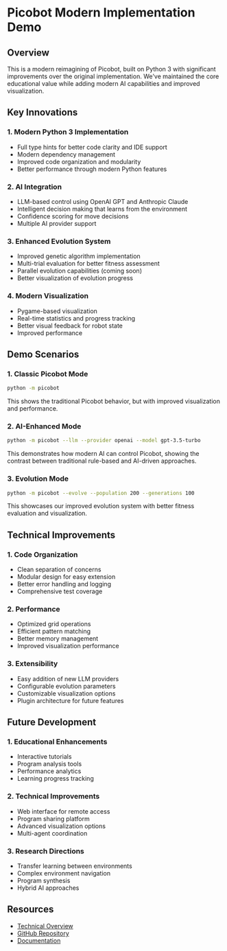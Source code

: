 # Picobot Modern Implementation Demo

## Overview
This is a modern reimagining of Picobot, built on Python 3 with significant improvements over the original implementation. We've maintained the core educational value while adding modern AI capabilities and improved visualization.

## Key Innovations

### 1. Modern Python 3 Implementation
- Full type hints for better code clarity and IDE support
- Modern dependency management
- Improved code organization and modularity
- Better performance through modern Python features

### 2. AI Integration
- LLM-based control using OpenAI GPT and Anthropic Claude
- Intelligent decision making that learns from the environment
- Confidence scoring for move decisions
- Multiple AI provider support

### 3. Enhanced Evolution System
- Improved genetic algorithm implementation
- Multi-trial evaluation for better fitness assessment
- Parallel evolution capabilities (coming soon)
- Better visualization of evolution progress

### 4. Modern Visualization
- Pygame-based visualization
- Real-time statistics and progress tracking
- Better visual feedback for robot state
- Improved performance

## Demo Scenarios

### 1. Classic Picobot Mode
```bash
python -m picobot
```
This shows the traditional Picobot behavior, but with improved visualization and performance.

### 2. AI-Enhanced Mode
```bash
python -m picobot --llm --provider openai --model gpt-3.5-turbo
```
This demonstrates how modern AI can control Picobot, showing the contrast between traditional rule-based and AI-driven approaches.

### 3. Evolution Mode
```bash
python -m picobot --evolve --population 200 --generations 100
```
This showcases our improved evolution system with better fitness evaluation and visualization.

## Technical Improvements

### 1. Code Organization
- Clean separation of concerns
- Modular design for easy extension
- Better error handling and logging
- Comprehensive test coverage

### 2. Performance
- Optimized grid operations
- Efficient pattern matching
- Better memory management
- Improved visualization performance

### 3. Extensibility
- Easy addition of new LLM providers
- Configurable evolution parameters
- Customizable visualization options
- Plugin architecture for future features

## Future Development

### 1. Educational Enhancements
- Interactive tutorials
- Program analysis tools
- Performance analytics
- Learning progress tracking

### 2. Technical Improvements
- Web interface for remote access
- Program sharing platform
- Advanced visualization options
- Multi-agent coordination

### 3. Research Directions
- Transfer learning between environments
- Complex environment navigation
- Program synthesis
- Hybrid AI approaches

## Resources
- [Technical Overview](TECHNICAL.md)
- [GitHub Repository](https://github.com/jonathanwise16/pico-llm)
- [Documentation](docs/) 